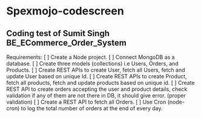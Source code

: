# Spexmojo-codescreen
Coding test of Sumit Singh BE_ECommerce_Order_System
--------------------

Requirements: 
[ ] Create a Node project.
[ ] Connect MongoDB as a database.
[ ] Create three models (collections) i.e Users, Orders, and Products.
[ ] Create REST APIs to create User, fetch all Users, fetch and update User based on unique Id.
[ ] Create REST APIs to create Product, fetch all products, fetch and update products based on unique id.
[ ] Create REST API to create orders accepting the user and product details, check validation if any of them are not there in DB, it should give error. (proper validation)
[ ] Create a REST API to fetch all Orders.
[ ] Use Cron (node-cron) to log the total number of orders at the end of every day.
